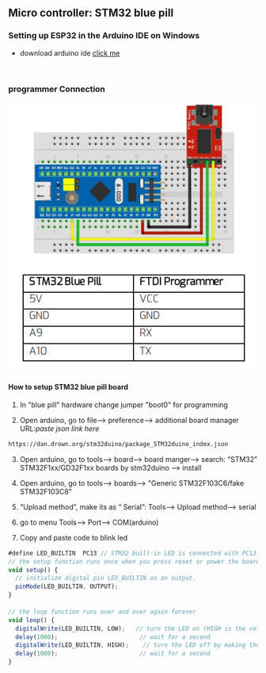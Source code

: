 ## Micro controller: STM32 blue pill

### Setting up ESP32 in the Arduino IDE on Windows

- download arduino ide [click me](https://www.arduino.cc/en/software)

<br>

### programmer Connection

<img src="../../images/stm32/programmer pin diagram/1.png" width="700">

<img src="../../images/stm32/programmer pin diagram/2.png" width="700">

<br>

#### How to setup STM32 blue pill board

1. In "blue pill" hardware change jumper "boot0" for programming

2. Open arduino, go to file--> preference--> additional board manager URL:_paste json link here_

```sh
https://dan.drown.org/stm32duino/package_STM32duino_index.json
```

3. Open arduino, go to tools--> board--> board manger--> search: “STM32” STM32F1xx/GD32F1xx boards by stm32duino --> install

4. Open arduino, go to tools--> boards--> "Generic STM32F103C6/fake STM32F103C8"

5. “Upload method”, make its as “ Serial”: Tools--> Upload method--> serial

6. go to menu Tools--> Port--> COM(arduino)

7. Copy and paste code to blink led

```js
#define LED_BUILTIN  PC13 // STM32 built-in LED is connected with PC13
// the setup function runs once when you press reset or power the board
void setup() {
  // initialize digital pin LED_BUILTIN as an output.
  pinMode(LED_BUILTIN, OUTPUT);
}

// the loop function runs over and over again forever
void loop() {
  digitalWrite(LED_BUILTIN, LOW);   // turn the LED on (HIGH is the voltage level)
  delay(1000);                       // wait for a second
  digitalWrite(LED_BUILTIN, HIGH);    // turn the LED off by making the voltage LOW
  delay(1000);                       // wait for a second
}
```
